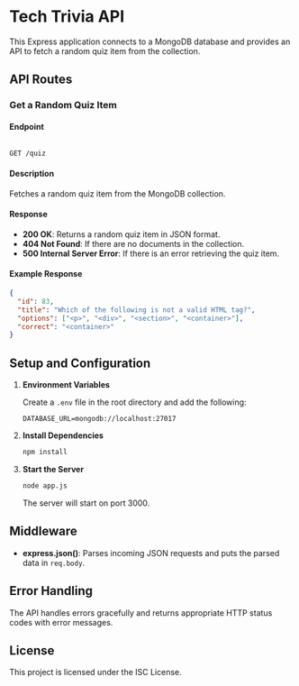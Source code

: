 # Tech Trivia API

This Express application connects to a MongoDB database and provides an API to fetch a random quiz item from the collection.

## API Routes

### Get a Random Quiz Item

#### Endpoint

```

GET /quiz

```

#### Description

Fetches a random quiz item from the MongoDB collection.

#### Response

- **200 OK**: Returns a random quiz item in JSON format.
- **404 Not Found**: If there are no documents in the collection.
- **500 Internal Server Error**: If there is an error retrieving the quiz item.

#### Example Response

```json
{
  "id": 83,
  "title": "Which of the following is not a valid HTML tag?",
  "options": ["<p>", "<div>", "<section>", "<container>"],
  "correct": "<container>"
}
```

## Setup and Configuration

1. **Environment Variables**

   Create a `.env` file in the root directory and add the following:

   ```env
   DATABASE_URL=mongodb://localhost:27017
   ```

2. **Install Dependencies**

   ```bash
   npm install
   ```

3. **Start the Server**

   ```bash
   node app.js
   ```

   The server will start on port 3000.

## Middleware

- **express.json()**: Parses incoming JSON requests and puts the parsed data in `req.body`.

## Error Handling

The API handles errors gracefully and returns appropriate HTTP status codes with error messages.

## License

This project is licensed under the ISC License.
